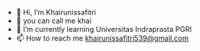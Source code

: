 - 👋 Hi, I’m Khairunissafitri
- 👀 you can call me khai 
- 🌱 I’m currently learning Universitas Indraprasta PGRI
- 📫 How to reach me khairunissafitri539@gmail.com 

<!---
khaii28/khaii28 is a ✨ special ✨ repository because its `README.md` (this file) appears on your GitHub profile.
You can click the Preview link to take a look at your changes.
--->
